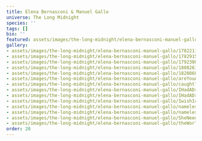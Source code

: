 ```yaml
---
title: Elena Bernasconi & Manuel Gallo
universe: The Long Midnight
species: ''
tags: []
bio: ''
featured: assets/images/the-long-midnight/elena-bernasconi-manuel-gallo/1782211709614039041_1.jpg
gallery:
- assets/images/the-long-midnight/elena-bernasconi-manuel-gallo/1782211709614039041_1.jpg
- assets/images/the-long-midnight/elena-bernasconi-manuel-gallo/1782915217124433962_1.jpg
- assets/images/the-long-midnight/elena-bernasconi-manuel-gallo/1792300951837057469_2.jpg
- assets/images/the-long-midnight/elena-bernasconi-manuel-gallo/1808261017635639779_2.jpg
- assets/images/the-long-midnight/elena-bernasconi-manuel-gallo/1820868060590621086_1.jpg
- assets/images/the-long-midnight/elena-bernasconi-manuel-gallo/areYouAlive.png
- assets/images/the-long-midnight/elena-bernasconi-manuel-gallo/caughtlol.png
- assets/images/the-long-midnight/elena-bernasconi-manuel-gallo/IHadADream (1).png
- assets/images/the-long-midnight/elena-bernasconi-manuel-gallo/IHadADream.png
- assets/images/the-long-midnight/elena-bernasconi-manuel-gallo/IwishIcouldSitNextToYou.png
- assets/images/the-long-midnight/elena-bernasconi-manuel-gallo/nameless_guy_mirror.png
- assets/images/the-long-midnight/elena-bernasconi-manuel-gallo/nameless_woman.png
- assets/images/the-long-midnight/elena-bernasconi-manuel-gallo/SheNeedsHimOnAMarriageLevel.png
- assets/images/the-long-midnight/elena-bernasconi-manuel-gallo/theWorldIfWeDontKiss.png
order: 20
---
```


